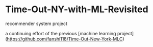 # Time-Out-NY-with-ML-Revisited
recommender system project

a continuing effort of the previous [machine learning project] (https://github.com/fanshi118/Time-Out-New-York-MLC)
